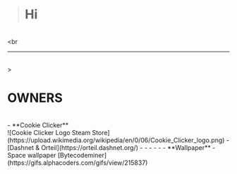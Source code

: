 > # **Hi**
<br><br
_______________________________________________________________________________________________________________
<br>><br>
# **OWNERS**
<br>
- **Cookie Clicker**
<br>![Cookie Clicker Logo Steam Store](https://upload.wikimedia.org/wikipedia/en/0/06/Cookie_Clicker_logo.png)
  -[Dashnet & Orteil](https://orteil.dashnet.org/) 
- 
- 
- 
- 
- 
- **Wallpaper**
-Space wallpaper [Bytecodeminer](https://gifs.alphacoders.com/gifs/view/215837)
